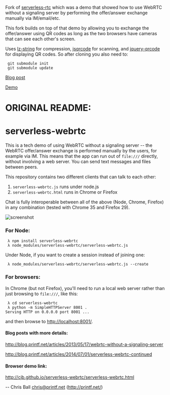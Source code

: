 Fork of [serverless-rtc](https://github.com/cjb/serverless-webrtc/) which was a
demo that showed how to use WebRTC without a signaling server by performing the
offer/answer exchange manually via IM/email/etc.

This fork builds on top of that demo by allowing you to exchange the
offer/answer using QR codes as long as the two browsers have cameras that can see
each other's screen.

Uses [lz-string](https://github.com/pieroxy/lz-string) for compression,
[jsqrcode](https://github.com/LazarSoft/jsqrcode) for scanning, and
[jquery-qrcode](https://github.com/jeromeetienne/jquery-qrcode) for displaying
QR codes. So after cloning you also need to:

```
 git submodule init
 git submodule update
```

[Blog post](http://franklinta.com/2014/10/19/serverless-webrtc-using-qr-codes/)

[Demo](https://fta2012.github.io/serverless-webrtc-qrcode/serverless-webrtc.html)

# ORIGINAL README:

serverless-webrtc
=================

This is a tech demo of using WebRTC without a signaling server -- the 
WebRTC offer/answer exchange is performed manually by the users, for example
via IM.  This means that the app can run out of `file:///` directly, without
involving a web server.  You can send text messages and files between peers.

This repository contains two different clients that can talk to each other:

1. `serverless-webrtc.js` runs under node.js
2. `serverless-webrtc.html` runs in Chrome or Firefox

Chat is fully interoperable between all of the above (Node, Chrome, Firefox)
in any combination (tested with Chrome 35 and Firefox 29).

![screenshot](https://raw.github.com/cjb/serverless-webrtc/master/serverless-webrtc.png)

### For Node:

```
 λ npm install serverless-webrtc
 λ node_modules/serverless-webrtc/serverless-webrtc.js
```

Under Node, if you want to create a session instead of joining one:

```
 λ node_modules/serverless-webrtc/serverless-webrtc.js --create
```

### For browsers:

In Chrome (but not Firefox), you'll need to run a local web server rather
than just browsing to `file:///`, like this:

```
 λ cd serverless-webrtc
 λ python -m SimpleHTTPServer 8001 .
Serving HTTP on 0.0.0.0 port 8001 ...
```

and then browse to [http://localhost:8001/](http://localhost:8001/).

#### Blog posts with more details:

http://blog.printf.net/articles/2013/05/17/webrtc-without-a-signaling-server

http://blog.printf.net/articles/2014/07/01/serverless-webrtc-continued

#### Browser demo link:

http://cjb.github.io/serverless-webrtc/serverless-webrtc.html

-- Chris Ball <chris@printf.net> (http://printf.net/)
